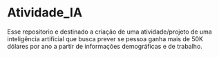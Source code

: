 # Atividade_IA
Esse repositorio e destinado a criação de uma atividade/projeto de uma inteligência artificial que busca prever se pessoa ganha mais de 50K dólares por ano a partir de informações demográficas e de trabalho.
